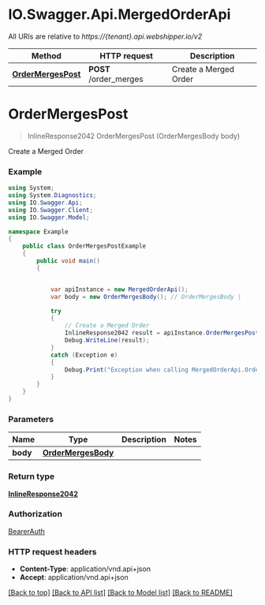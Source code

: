 # IO.Swagger.Api.MergedOrderApi

All URIs are relative to *https://{tenant}.api.webshipper.io/v2*

Method | HTTP request | Description
------------- | ------------- | -------------
[**OrderMergesPost**](MergedOrderApi.md#ordermergespost) | **POST** /order_merges | Create a Merged Order

<a name="ordermergespost"></a>
# **OrderMergesPost**
> InlineResponse2042 OrderMergesPost (OrderMergesBody body)

Create a Merged Order

### Example
```csharp
using System;
using System.Diagnostics;
using IO.Swagger.Api;
using IO.Swagger.Client;
using IO.Swagger.Model;

namespace Example
{
    public class OrderMergesPostExample
    {
        public void main()
        {


            var apiInstance = new MergedOrderApi();
            var body = new OrderMergesBody(); // OrderMergesBody | 

            try
            {
                // Create a Merged Order
                InlineResponse2042 result = apiInstance.OrderMergesPost(body);
                Debug.WriteLine(result);
            }
            catch (Exception e)
            {
                Debug.Print("Exception when calling MergedOrderApi.OrderMergesPost: " + e.Message );
            }
        }
    }
}
```

### Parameters

Name | Type | Description  | Notes
------------- | ------------- | ------------- | -------------
 **body** | [**OrderMergesBody**](OrderMergesBody.md)|  | 

### Return type

[**InlineResponse2042**](InlineResponse2042.md)

### Authorization

[BearerAuth](../README.md#BearerAuth)

### HTTP request headers

 - **Content-Type**: application/vnd.api+json
 - **Accept**: application/vnd.api+json

[[Back to top]](#) [[Back to API list]](../README.md#documentation-for-api-endpoints) [[Back to Model list]](../README.md#documentation-for-models) [[Back to README]](../README.md)

